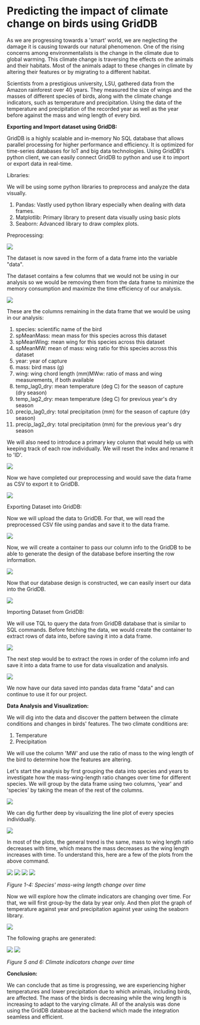 # Predicting the impact of climate change on birds using GridDB
As we are progressing towards a &#39;smart&#39; world, we are neglecting the damage it is causing towards our natural phenomenon. One of the rising concerns among environmentalists is the change in the climate due to global warming. This climate change is traversing the effects on the animals and their habitats. Most of the animals adapt to these changes in climate by altering their features or by migrating to a different habitat.

Scientists from a prestigious university, LSU, gathered data from the Amazon rainforest over 40 years. They measured the size of wings and the masses of different species of birds, along with the climate change indicators, such as temperature and precipitation. Using the data of the temperature and precipitation of the recorded year as well as the year before against the mass and wing length of every bird.

**Exporting and Import dataset using GridDB:**

GridDB is a highly scalable and in-memory No SQL database that allows parallel processing for higher performance and efficiency. It is optimized for time-series databases for IoT and big data technologies. Using GridDB&#39;s python client, we can easily connect GridDB to python and use it to import or export data in real-time.

Libraries:

We will be using some python libraries to preprocess and analyze the data visually.

1. Pandas: Vastly used python library especially when dealing with data frames.
2. Matplotlib: Primary library to present data visually using basic plots
3. Seaborn: Advanced library to draw complex plots.

Preprocessing:

![](RackMultipart20220214-4-2ijphg_html_cb494b03f8c56f98.png)

The dataset is now saved in the form of a data frame into the variable &quot;data&quot;.

The dataset contains a few columns that we would not be using in our analysis so we would be removing them from the data frame to minimize the memory consumption and maximize the time efficiency of our analysis.

![](RackMultipart20220214-4-2ijphg_html_339fd9f1d36953ac.png)

These are the columns remaining in the data frame that we would be using in our analysis:

1. species: scientific name of the bird
2. spMeanMass: mean mass for this species across this dataset
3. spMeanWing: mean wing for this species across this dataset
4. spMeanMW: mean of mass: wing ratio for this species across this dataset
5. year: year of capture
6. mass: bird mass (g)
7. wing: wing chord length (mm)MWw: ratio of mass and wing measurements, if both available
8. temp\_lag0\_dry: mean temperature (deg C) for the season of capture (dry season)
9. temp\_lag2\_dry: mean temperature (deg C) for previous year&#39;s dry season
10. precip\_lag0\_dry: total precipitation (mm) for the season of capture (dry season)
11. precip\_lag2\_dry: total precipitation (mm) for the previous year&#39;s dry season

We will also need to introduce a primary key column that would help us with keeping track of each row individually. We will reset the index and rename it to &#39;ID&#39;.

![](RackMultipart20220214-4-2ijphg_html_57852e767d9fd8d1.png)

Now we have completed our preprocessing and would save the data frame as CSV to export it to GridDB.

![](RackMultipart20220214-4-2ijphg_html_8e953b0149b26159.png)

Exporting Dataset into GridDB:

Now we will upload the data to GridDB. For that, we will read the preprocessed CSV file using pandas and save it to the data frame.

![](RackMultipart20220214-4-2ijphg_html_985cd7dfee56c3c.png)

Now, we will create a container to pass our column info to the GridDB to be able to generate the design of the database before inserting the row information.

![](RackMultipart20220214-4-2ijphg_html_43cee6a39d2f0b77.png)

Now that our database design is constructed, we can easily insert our data into the GridDB.

![](RackMultipart20220214-4-2ijphg_html_cb67065411b41a16.png)

Importing Dataset from GridDB:

We will use TQL to query the data from GridDB database that is similar to SQL commands. Before fetching the data, we would create the container to extract rows of data into, before saving it into a data frame.

![](RackMultipart20220214-4-2ijphg_html_4b55d914e08711b0.png)

The next step would be to extract the rows in order of the column info and save it into a data frame to use for data visualization and analysis.

![](RackMultipart20220214-4-2ijphg_html_ac0924853a01b87a.png)

We now have our data saved into pandas data frame &quot;data&quot; and can continue to use it for our project.

**Data Analysis and Visualization:**

We will dig into the data and discover the pattern between the climate conditions and changes in birds&#39; features. The two climate conditions are:

1. Temperature
2. Precipitation

We will use the column &#39;MW&#39; and use the ratio of mass to the wing length of the bird to determine how the features are altering.

Let&#39;s start the analysis by first grouping the data into species and years to investigate how the mass-wing-length ratio changes over time for different species. We will group by the data frame using two columns, &#39;year&#39; and &#39;species&#39; by taking the mean of the rest of the columns.

![](RackMultipart20220214-4-2ijphg_html_9e6ebae57f8441b7.png)

We can dig further deep by visualizing the line plot of every species individually.

![](RackMultipart20220214-4-2ijphg_html_688a3f18a1faa795.png)

In most of the plots, the general trend is the same, mass to wing length ratio decreases with time, which means the mass decreases as the wing length increases with time. To understand this, here are a few of the plots from the above command.

![](RackMultipart20220214-4-2ijphg_html_296a84ab08f715e9.png) ![](RackMultipart20220214-4-2ijphg_html_32cc73ba0c0eecd.png) ![](RackMultipart20220214-4-2ijphg_html_90e6999a7a2d1367.png) ![](RackMultipart20220214-4-2ijphg_html_d9a1eca3706b3f17.png)

_Figure 1-4: Species&#39; mass-wing length change over time_

Now we will explore how the climate indicators are changing over time. For that, we will first group-by the data by year only. And then plot the graph of temperature against year and precipitation against year using the seaborn library.

![](RackMultipart20220214-4-2ijphg_html_e6472f2187ad20e.png)

The following graphs are generated:

![](RackMultipart20220214-4-2ijphg_html_909f47f482978750.png) ![](RackMultipart20220214-4-2ijphg_html_53fabfd39c017f8a.png)

_Figure 5 and 6: Climate indicators change over time_

**Conclusion:**

We can conclude that as time is progressing, we are experiencing higher temperatures and lower precipitation due to which animals, including birds, are affected. The mass of the birds is decreasing while the wing length is increasing to adapt to the varying climate. All of the analysis was done using the GridDB database at the backend which made the integration seamless and efficient.

